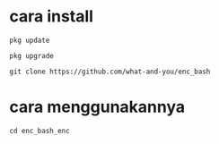 # cara install 
```
pkg update
```
```
pkg upgrade
```
```
git clone https://github.com/what-and-you/enc_bash
```
# cara menggunakannya
```
cd enc_bash_enc
```

